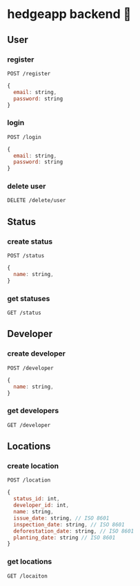 # hedgeapp backend :hedgehog:

## User

### register

```http
POST /register
```

```js
{
  email: string,
  password: string
}
```

### login

```http
POST /login
```

```js
{
  email: string,
  password: string
}
```

### delete user

```http
DELETE /delete/user
```

## Status

### create status

```http
POST /status
```

```js
{
  name: string,
}
```

### get statuses

```http
GET /status
```

## Developer

### create developer

```http
POST /developer
```

```js
{
  name: string,
}
```

### get developers

```http
GET /developer
```

## Locations

### create location

```http
POST /location
```

```js
{
  status_id: int,
  developer_id: int,
  name: string,
  issue_date: string, // ISO 8601
  inspection_date: string, // ISO 8601
  deforestation_date: string, // ISO 8601
  planting_date: string // ISO 8601
}
```

### get locations

```http
GET /locaiton
```
